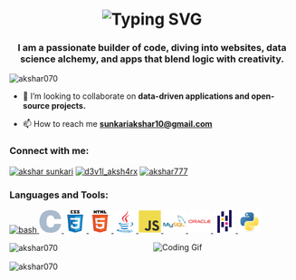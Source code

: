 <h1 align="center">
  <img src="https://readme-typing-svg.herokuapp.com?font=Fira+Code&size=26&pause=1000&color=0E75B6&center=true&vCenter=true&width=500&lines=Hello+👋,+I'm+Akshar!;Builder+of+Code+%26+Logic;Xxploring+Web+%7C+Data+Science+%7C+Apps" alt="Typing SVG" />
</h1>

<h3 align="center">I am a passionate builder of code, diving into websites, data science alchemy, and apps that blend logic with creativity.</h3>

<p align="left"> <img src="https://komarev.com/ghpvc/?username=akshar070&label=Profile%20views&color=0e75b6&style=flat" alt="akshar070" /> </p>

- 👯 I’m looking to collaborate on **data-driven applications and open-source projects.**

- 📫 How to reach me **sunkariakshar10@gmail.com**

<h3 align="left"></i>Connect with me:</h3></h3>
<p align="left">
<a href="https://linkedin.com/in/akshar sunkari" target="blank"><img align="center" src="https://raw.githubusercontent.com/rahuldkjain/github-profile-readme-generator/master/src/images/icons/Social/linked-in-alt.svg" alt="akshar sunkari" height="30" width="40" /></a>
<a href="https://www.hackerrank.com/d3v1l_aksh4rx" target="blank"><img align="center" src="https://raw.githubusercontent.com/rahuldkjain/github-profile-readme-generator/master/src/images/icons/Social/hackerrank.svg" alt="d3v1l_aksh4rx" height="30" width="40" /></a>
<a href="https://www.leetcode.com/akshar777" target="blank"><img align="center" src="https://raw.githubusercontent.com/rahuldkjain/github-profile-readme-generator/master/src/images/icons/Social/leet-code.svg" alt="akshar777" height="30" width="40" /></a>
</p>

<h3 align="left">Languages and Tools:</h3>
<p align="left"> <a href="https://www.gnu.org/software/bash/" target="_blank" rel="noreferrer"> <img src="https://www.vectorlogo.zone/logos/gnu_bash/gnu_bash-icon.svg" alt="bash" width="40" height="40"/> </a> <a href="https://www.cprogramming.com/" target="_blank" rel="noreferrer"> <img src="https://raw.githubusercontent.com/devicons/devicon/master/icons/c/c-original.svg" alt="c" width="40" height="40"/> </a> <a href="https://www.w3schools.com/css/" target="_blank" rel="noreferrer"> <img src="https://raw.githubusercontent.com/devicons/devicon/master/icons/css3/css3-original-wordmark.svg" alt="css3" width="40" height="40"/> </a> <a href="https://www.w3.org/html/" target="_blank" rel="noreferrer"> <img src="https://raw.githubusercontent.com/devicons/devicon/master/icons/html5/html5-original-wordmark.svg" alt="html5" width="40" height="40"/> </a> <a href="https://www.java.com" target="_blank" rel="noreferrer"> <img src="https://raw.githubusercontent.com/devicons/devicon/master/icons/java/java-original.svg" alt="java" width="40" height="40"/> </a> <a href="https://developer.mozilla.org/en-US/docs/Web/JavaScript" target="_blank" rel="noreferrer"> <img src="https://raw.githubusercontent.com/devicons/devicon/master/icons/javascript/javascript-original.svg" alt="javascript" width="40" height="40"/> </a> <a href="https://www.mysql.com/" target="_blank" rel="noreferrer"> <img src="https://raw.githubusercontent.com/devicons/devicon/master/icons/mysql/mysql-original-wordmark.svg" alt="mysql" width="40" height="40"/> </a> <a href="https://www.oracle.com/" target="_blank" rel="noreferrer"> <img src="https://raw.githubusercontent.com/devicons/devicon/master/icons/oracle/oracle-original.svg" alt="oracle" width="40" height="40"/> </a> <a href="https://pandas.pydata.org/" target="_blank" rel="noreferrer"> <img src="https://raw.githubusercontent.com/devicons/devicon/2ae2a900d2f041da66e950e4d48052658d850630/icons/pandas/pandas-original.svg" alt="pandas" width="40" height="40"/> </a> <a href="https://www.python.org" target="_blank" rel="noreferrer"> <img src="https://raw.githubusercontent.com/devicons/devicon/master/icons/python/python-original.svg" alt="python" width="40" height="40"/> </a> </p>

<p align="left">
  <img align="center" src="https://github-readme-stats.vercel.app/api?username=akshar070&show_icons=true&locale=en" alt="akshar070" />
  <img align="right" src="https://media3.giphy.com/media/v1.Y2lkPTc5MGI3NjExbTRucWo0cjcyM2Y2MGFiNjhuNWcycjFoa2lldmRzam5ocmM0amJjNyZlcD12MV9pbnRlcm5hbF9naWZfYnlfaWQmY3Q9Zw/26tn33aiTi1jkl6H6/giphy.gif" width="250" alt="Coding Gif" />
</p>


<p><img align="center" src="https://github-readme-streak-stats.herokuapp.com/?user=akshar070&" alt="akshar070" /></p>
